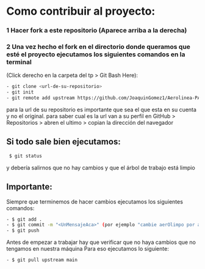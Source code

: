 # Como contribuir al proyecto:
### 1 Hacer fork a este repositorio (Aparece arriba a la derecha)
### 2 Una vez hecho el fork en el directorio donde queramos que esté el proyecto ejecutamos los siguientes comandos en la terminal 
(Click derecho en la carpeta del tp > Git Bash Here):
```bash
- git clone <url-de-su-repositorio> 
- git init
- git remote add upstream https://github.com/JoaquinGomez1/Aerolinea-PAV1-GP07
```
para la url de su repositorio es importante que sea el que esta en su cuenta y no el original.
para saber cual es la url van a su perfil en GitHub > Repositorios > abren el ultimo > copian la dirección del navegador

## Si todo sale bien ejecutamos:
```bash
 $ git status
```
y debería salirnos que no hay cambios y que el árbol de trabajo está limpio

## Importante:
Siempre que terminemos de hacer cambios ejecutamos los siguientes comandos:
```bash
- $ git add .
- $ git commit -m "<UnMensajeAca>" (por ejemplo "cambie aerOlimpo por aeroPuto")
- $ git push
```

Antes de empezar a trabajar hay que verificar que no haya cambios que no tengamos en nuestra máquina
Para eso ejecutamos lo siguiente:
```bash
- $ git pull upstream main
```
